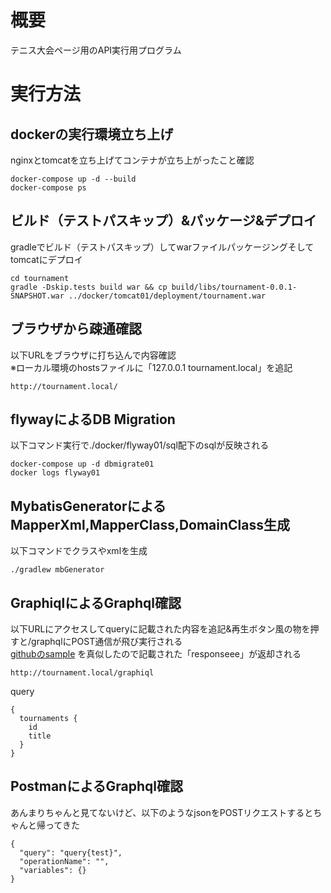 # 概要
テニス大会ページ用のAPI実行用プログラム
# 実行方法
## dockerの実行環境立ち上げ
nginxとtomcatを立ち上げてコンテナが立ち上がったこと確認
```
docker-compose up -d --build
docker-compose ps
```
## ビルド（テストパスキップ）&パッケージ&デプロイ
gradleでビルド（テストパスキップ）してwarファイルパッケージングそしてtomcatにデプロイ
```
cd tournament
gradle -Dskip.tests build war && cp build/libs/tournament-0.0.1-SNAPSHOT.war ../docker/tomcat01/deployment/tournament.war
```
## ブラウザから疎通確認
以下URLをブラウザに打ち込んで内容確認  
※ローカル環境のhostsファイルに「127.0.0.1 tournament.local」を追記
```
http://tournament.local/
```
## flywayによるDB Migration
以下コマンド実行で./docker/flyway01/sql配下のsqlが反映される
```
docker-compose up -d dbmigrate01
docker logs flyway01
```
## MybatisGeneratorによるMapperXml,MapperClass,DomainClass生成
以下コマンドでクラスやxmlを生成
```
./gradlew mbGenerator
```
## GraphiqlによるGraphql確認
以下URLにアクセスしてqueryに記載された内容を追記&再生ボタン風の物を押すと/graphqlにPOST通信が飛び実行される  
[githubのsample](https://github.com/graphql-java/graphql-spring-boot/blob/master/example/src/main/java/com/embedler/moon/graphql/boot/sample/ApplicationBootConfiguratisampleon.java) を真似したので記載された「responseee」が返却される
```
http://tournament.local/graphiql
```
query
```
{
  tournaments {
    id
    title
  }
}
```

## PostmanによるGraphql確認
あんまりちゃんと見てないけど、以下のようなjsonをPOSTリクエストするとちゃんと帰ってきた
```
{
  "query": "query{test}",
  "operationName": "",
  "variables": {}
}
```

